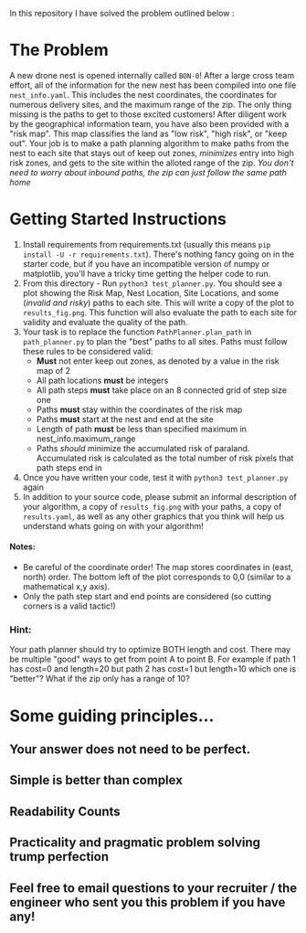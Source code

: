 
In this repository I have solved the problem outlined below : 
# The Problem
A new drone nest is opened internally called `BON-0`! After a large cross team effort,
all of the information for the new nest has been compiled into one file `nest_info.yaml`.
This includes the nest coordinates, the coordinates for numerous delivery sites, and the maximum range of the zip.
The only thing missing is the paths to get to those excited customers!
After diligent work by the geographical information team, you have also been provided with a "risk map".
This map classifies the land as "low risk", "high risk", or "keep out".
Your job is to make a path planning algorithm to make paths from the nest to each site that stays out of
keep out zones, _minimizes_ entry into high risk zones, and gets to the site within the alloted range of the zip. _You don't need to worry about inbound paths, the zip can just follow the same path home_

# Getting Started Instructions

1. Install requirements from requirements.txt (usually this means `pip install -U -r requirements.txt`). There's nothing fancy going on in the starter code, but if you have an incompatible version of numpy or matplotlib, you'll have a tricky time getting the helper code to run.
2. From this directory - Run `python3 test_planner.py`. You should see a plot showing the Risk Map, Nest Location, Site Locations, and some (_invalid and risky_) paths to each site. This will write a copy of the plot to `results_fig.png`. This function will also evaluate the path to each site for validity and evaluate the quality of the path.
3. Your task is to replace the function `PathPlanner.plan_path` in `path_planner.py` to plan the "best" paths to all sites. Paths must follow these rules to be considered valid:
    - __Must__ not enter keep out zones, as denoted by a value in the risk map of 2
    - All path locations __must__ be integers
    - All path steps __must__ take place on an 8 connected grid of step size one
    - Paths __must__ stay within the coordinates of the risk map
    - Paths __must__ start at the nest and end at the site
    - Length of path __must__ be less than specified maximum in nest_info.maximum_range
    - Paths _should_ minimize the accumulated risk of paraland. Accumulated risk is calculated as the total number of risk pixels that path steps end in
4. Once you have written your code, test it with `python3 test_planner.py` again
5. In addition to your source code, please submit an informal description of your algorithm, a copy of `results_fig.png` with your paths, a copy of `results.yaml`, as well as any other graphics that you think will help us understand whats going on with your algorithm!


#### Notes:

- Be careful of the coordinate order! The map stores coordinates in (east, north) order. The bottom left of the plot corresponds to 0,0 (similar to a mathematical x,y axis).
-  Only the path step start and end points are considered (so cutting corners is a valid tactic!)
	
### Hint:
Your path planner should try to optimize BOTH length and cost. There may be multiple "good" ways to get from point A to point B. For example if path 1 has cost=0 and length=20 but path 2 has cost=1 but length=10 which one is "better"? What if the zip only has a range of 10?


# Some guiding principles...

## Your answer does not need to be perfect.

## Simple is better than complex

## Readability Counts

## Practicality and pragmatic problem solving trump perfection

## Feel free to email questions to your recruiter / the engineer who sent you this problem if you have any!

